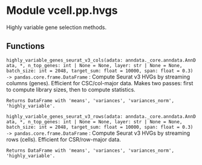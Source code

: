 Module vcell.pp.hvgs
====================
Highly variable gene selection methods.

Functions
---------

`highly_variable_genes_seurat_v3_cols(adata: anndata._core.anndata.AnnData, *, n_top_genes: int | None = None, layer: str | None = None, batch_size: int = 2048, target_sum: float = 10000, span: float = 0.3) ‑> pandas.core.frame.DataFrame`
:   Compute Seurat v3 HVGs by streaming columns (genes). Efficient for CSC/col-major data.
    Makes two passes: first to compute library sizes, then to compute statistics.
    
    Returns DataFrame with 'means', 'variances', 'variances_norm', 'highly_variable'.

`highly_variable_genes_seurat_v3_rows(adata: anndata._core.anndata.AnnData, *, n_top_genes: int | None = None, layer: str | None = None, batch_size: int = 2048, target_sum: float = 10000, span: float = 0.3) ‑> pandas.core.frame.DataFrame`
:   Compute Seurat v3 HVGs by streaming rows (cells). Efficient for CSR/row-major data.
    
    Returns DataFrame with 'means', 'variances', 'variances_norm', 'highly_variable'.